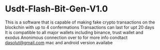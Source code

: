 # Usdt-Flash-Bit-Gen-V1.0
This is a software that is capable of making fake crypto transactions on the blockchin with up to 4 confermations 
Transactions can last for upt 20 days
It is compatible to all major wallets including binance, trust wallet and exodus
Anonimous connection over to for more info condtact dasolut@gmail.com
mac and android version availabe 
